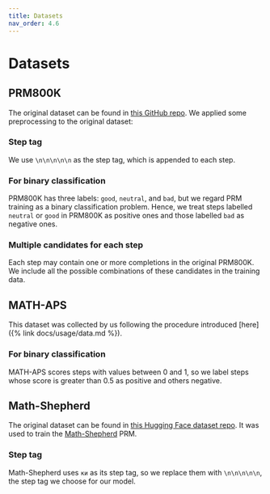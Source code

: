 ```yaml
---
title: Datasets
nav_order: 4.6
---
```


# Datasets

## PRM800K

The original dataset can be found in [this GitHub repo](https://github.com/openai/prm800k). We
applied some preprocessing to the original dataset:

### Step tag

We use `\n\n\n\n\n` as the step tag, which is appended to each step.

### For binary classification

PRM800K has three labels: `good`, `neutral`, and `bad`, but we regard PRM training as a binary
classification problem. Hence, we treat steps labelled `neutral` or `good` in PRM800K as positive
ones and those labelled `bad` as negative ones.

### Multiple candidates for each step

Each step may contain one or more completions in the original PRM800K. We include all the possible
combinations of these candidates in the training data.

## MATH-APS

This dataset was collected by us following the procedure introduced [here]({% link
docs/usage/data.md %}).

### For binary classification

MATH-APS scores steps with values between 0 and 1, so we label steps whose score is greater than 0.5
as positive and others negative.

## Math-Shepherd

The original dataset can be found in [this Hugging Face dataset
repo](https://huggingface.co/datasets/peiyi9979/Math-Shepherd). It was used to train the
[Math-Shepherd](http://arxiv.org/abs/2312.08935) PRM.

### Step tag

Math-Shepherd uses `ки` as its step tag, so we replace them with `\n\n\n\n\n`, the step tag we
choose for our model.
